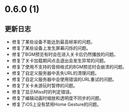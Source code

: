 # 0.6.0 (1)

## 更新日志

- 修复了某些设备不能达到最高帧率的问题。
- 修复了某些设备上发生屏幕闪烁的问题。
- 修复了BGM预览有时会在进入关卡后仍然播放的问题。
- 修复了关卡加载期间点击退出会发生异常的问题。
- 修复了使用不支持的音频格式的BGM预览时会崩溃的问题。
- 修复了自定义服务器中丢失URL的清理问题。
- 修复了自定义服务器中会使用错误的URL重试的问题。
- 修复了关卡未游玩时暂停的问题。
- 修复了显示Miss时的判定错误。
- 修复了编辑动画时缩放和透明度不同步的问题。
- 修复了iOS上没有禁用Home Gesture的问题。
